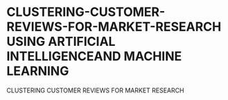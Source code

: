 # CLUSTERING-CUSTOMER-REVIEWS-FOR-MARKET-RESEARCH USING ARTIFICIAL INTELLIGENCEAND MACHINE LEARNING
CLUSTERING CUSTOMER REVIEWS FOR MARKET RESEARCH
